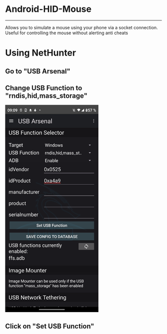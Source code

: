 # Android-HID-Mouse
---

Allows you to simulate a mouse using your phone via a socket connection. Useful for controlling the mouse without alerting anti cheats

# Using NetHunter
## Go to "USB Arsenal"
## Change USB Function to "rndis,hid,mass_storage"

<img src="https://raw.githubusercontent.com/dev-wolfix/Android-HID-Mouse/refs/heads/main/Screenshots/Screenshot_20250614-090925.png" alt="screenshot" width="300"/>

## Click on "Set USB Function"
